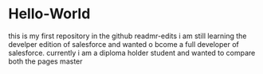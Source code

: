 # Hello-World
this is my first repository in the github
readmr-edits
i am still learning the develper edition of salesforce
and wanted o bcome a full developer of salesforce. currently i am a  diploma holder student
and wanted to compare both the pages
 master
